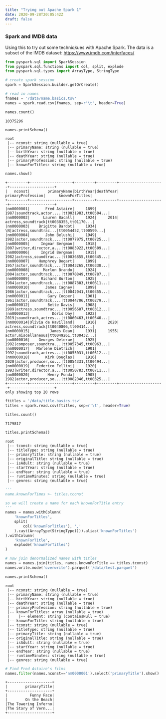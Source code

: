 ```yaml
---
title: "Trying out Apache Spark 1"
date: 2020-09-28T20:05:42Z
draft: false
---
```

### Spark and IMDB data

Using this to try out some techniqkues with Apache Spark. The data is a subset of the IMDB dataset: https://www.imdb.com/interfaces/

<!--more-->



```python
from pyspark.sql import SparkSession
from pyspark.sql.functions import col, split, explode
from pyspark.sql.types import ArrayType, StringType
```


```python
# create spark session
spark = SparkSession.builder.getOrCreate()
```


```python
# read in names 
fnames = '/data/name.basics.tsv'
names = spark.read.csv(fnames, sep=r'\t', header=True)
```


```python
names.count()
```




    10375296




```python
names.printSchema()
```

    root
     |-- nconst: string (nullable = true)
     |-- primaryName: string (nullable = true)
     |-- birthYear: string (nullable = true)
     |-- deathYear: string (nullable = true)
     |-- primaryProfession: string (nullable = true)
     |-- knownForTitles: string (nullable = true)
    



```python
names.show()
```

    +---------+-------------------+---------+---------+--------------------+--------------------+
    |   nconst|        primaryName|birthYear|deathYear|   primaryProfession|      knownForTitles|
    +---------+-------------------+---------+---------+--------------------+--------------------+
    |nm0000001|       Fred Astaire|     1899|     1987|soundtrack,actor,...|tt0031983,tt00504...|
    |nm0000002|      Lauren Bacall|     1924|     2014|  actress,soundtrack|tt0038355,tt01170...|
    |nm0000003|    Brigitte Bardot|     1934|       \N|actress,soundtrac...|tt0054452,tt00599...|
    |nm0000004|       John Belushi|     1949|     1982|actor,soundtrack,...|tt0077975,tt00725...|
    |nm0000005|     Ingmar Bergman|     1918|     2007|writer,director,a...|tt0083922,tt00509...|
    |nm0000006|     Ingrid Bergman|     1915|     1982|actress,soundtrac...|tt0036855,tt00345...|
    |nm0000007|    Humphrey Bogart|     1899|     1957|actor,soundtrack,...|tt0043265,tt00338...|
    |nm0000008|      Marlon Brando|     1924|     2004|actor,soundtrack,...|tt0070849,tt00787...|
    |nm0000009|     Richard Burton|     1925|     1984|actor,soundtrack,...|tt0087803,tt00611...|
    |nm0000010|       James Cagney|     1899|     1986|actor,soundtrack,...|tt0042041,tt00355...|
    |nm0000011|        Gary Cooper|     1901|     1961|actor,soundtrack,...|tt0044706,tt00279...|
    |nm0000012|        Bette Davis|     1908|     1989|actress,soundtrac...|tt0056687,tt00312...|
    |nm0000013|          Doris Day|     1922|     2019|soundtrack,actres...|tt0060463,tt00540...|
    |nm0000014|Olivia de Havilland|     1916|     2020|  actress,soundtrack|tt0040806,tt00414...|
    |nm0000015|         James Dean|     1931|     1955| actor,miscellaneous|tt0049261,tt00432...|
    |nm0000016|    Georges Delerue|     1925|     1992|composer,soundtra...|tt0057345,tt00963...|
    |nm0000017|   Marlene Dietrich|     1901|     1992|soundtrack,actres...|tt0055031,tt00512...|
    |nm0000018|       Kirk Douglas|     1916|     2020|actor,producer,so...|tt0054331,tt00494...|
    |nm0000019|   Federico Fellini|     1920|     1993|writer,director,a...|tt0050783,tt00711...|
    |nm0000020|        Henry Fonda|     1905|     1982|actor,producer,so...|tt0082846,tt00325...|
    +---------+-------------------+---------+---------+--------------------+--------------------+
    only showing top 20 rows
    



```python
ftitles = '/data/title.basics.tsv'
titles = spark.read.csv(ftitles, sep=r'\t', header=True)
```


```python
titles.count()
```




    7179817




```python
titles.printSchema()
```

    root
     |-- tconst: string (nullable = true)
     |-- titleType: string (nullable = true)
     |-- primaryTitle: string (nullable = true)
     |-- originalTitle: string (nullable = true)
     |-- isAdult: string (nullable = true)
     |-- startYear: string (nullable = true)
     |-- endYear: string (nullable = true)
     |-- runtimeMinutes: string (nullable = true)
     |-- genres: string (nullable = true)
    



```python
''' 
name.knownForTimes >- titles.tconst

so we will create a name for each knownForTitle entry
'''
names = names.withColumn(
    'knownForTitles', 
    split(
        col('knownForTitles'), ','
    ).cast(ArrayType(StringType())).alias('knownForTitles')
).withColumn(
    'knownForTitle',
    explode('knownForTitles')
)
```


```python
# now join denormalized names with titles
names = names.join(titles, names.knownForTitle == titles.tconst)
names.write.mode('overwrite').parquet('/data/test.parquet')
```


```python
names.printSchema()
```

    root
     |-- nconst: string (nullable = true)
     |-- primaryName: string (nullable = true)
     |-- birthYear: string (nullable = true)
     |-- deathYear: string (nullable = true)
     |-- primaryProfession: string (nullable = true)
     |-- knownForTitles: array (nullable = true)
     |    |-- element: string (containsNull = true)
     |-- knownForTitle: string (nullable = true)
     |-- tconst: string (nullable = true)
     |-- titleType: string (nullable = true)
     |-- primaryTitle: string (nullable = true)
     |-- originalTitle: string (nullable = true)
     |-- isAdult: string (nullable = true)
     |-- startYear: string (nullable = true)
     |-- endYear: string (nullable = true)
     |-- runtimeMinutes: string (nullable = true)
     |-- genres: string (nullable = true)
    



```python
# Find Fred Astaire's films
names.filter(names.nconst=='nm0000001').select('primaryTitle').show()
```

    +--------------------+
    |        primaryTitle|
    +--------------------+
    |          Funny Face|
    |        On the Beach|
    |The Towering Inferno|
    |The Story of Vern...|
    +--------------------+
    
